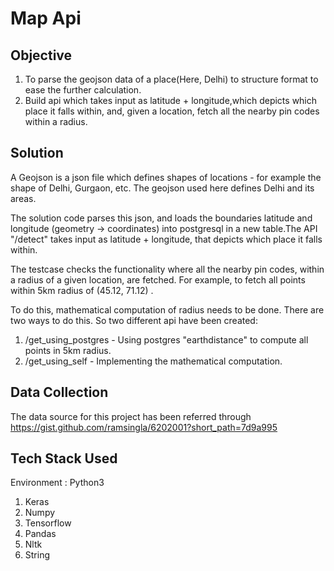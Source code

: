 # Map Api

## Objective 
1. To parse the geojson data of a place(Here, Delhi) to structure format to ease the further calculation.
2. Build api which takes input as latitude + longitude,which depicts which place it falls within, and, given a location,
fetch all the nearby pin codes within a radius.

## Solution
A Geojson is a json file which defines shapes of locations - for example the shape of Delhi, Gurgaon, etc.
The geojson used here defines Delhi and its areas.

The solution code parses this json, and loads the boundaries latitude and longitude (geometry -> coordinates) into postgresql in a new table.The API "/detect" takes input as latitude + longitude, that depicts which place it falls within.
 
The testcase checks the functionality where all the nearby pin codes, within a radius of a given location, are fetched. For example, to fetch all points within 5km radius of (45.12, 71.12) .
 
To do this, mathematical computation of radius needs to be done. There are two ways to do this. So two different api have been created:
1.  /get_using_postgres - Using postgres "earthdistance" to compute all points in 5km radius.
2. /get_using_self - Implementing the mathematical computation.  

## Data Collection
The data source for this project has been referred through https://gist.github.com/ramsingla/6202001?short_path=7d9a995

## Tech Stack Used
Environment : Python3
1. Keras
2. Numpy
3. Tensorflow
4. Pandas
5. Nltk
6. String
